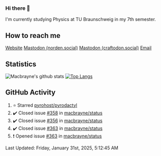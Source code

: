 ### Hi there 👋
I'm currently studying Physics at TU Braunschweig in my 7th semester.

## How to reach me
[Website](https://florentin-schleuss.de)
<a rel="me" href="https://norden.social/@florentin">Mastodon (norden.social)</a>
<a rel="me" href="https://craftodon.social/@frodolon">Mastodon (craftodon.social)</a>
[Email](mailto:hello@macbrayne.de)

## Statistics
![Macbrayne's github stats](https://github-readme-stats.vercel.app/api?username=macbrayne&count_private=true&show_icons=true&hide_rank=true&custom_title=macbrayne's%20GitHub%20Stats)
[![Top Langs](https://github-readme-stats.vercel.app/api/top-langs/?username=macbrayne&exclude_repo=liftron&layout=compact)](https://github.com/anuraghazra/github-readme-stats)
## GitHub Activity

<!--RECENT_ACTIVITY:start-->
1. ⭐ Starred [pyrohost/pyrodactyl](https://github.com/pyrohost/pyrodactyl)
2. ✔️ Closed issue [#358](https://github.com/macbrayne/status/issues/358) in [macbrayne/status](https://github.com/macbrayne/status)
3. ✔️ Closed issue [#356](https://github.com/macbrayne/status/issues/356) in [macbrayne/status](https://github.com/macbrayne/status)
4. ✔️ Closed issue [#363](https://github.com/macbrayne/status/issues/363) in [macbrayne/status](https://github.com/macbrayne/status)
5. ❗️ Opened issue [#363](https://github.com/macbrayne/status/issues/363) in [macbrayne/status](https://github.com/macbrayne/status)
<!--RECENT_ACTIVITY:end-->

<!--RECENT_ACTIVITY:last_update-->
Last Updated: Friday, January 31st, 2025, 5:12:45 AM
<!--RECENT_ACTIVITY:last_update_end-->


<!--
**macbrayne/macbrayne** is a ✨ _special_ ✨ repository because its `README.md` (this file) appears on your GitHub profile.

Here are some ideas to get you started:

- 🔭 I’m currently working on ...
- 🌱 I’m currently learning ...
- 👯 I’m looking to collaborate on ...
- 🤔 I’m looking for help with ...
- 💬 Ask me about ...
- 📫 How to reach me: ...
- 😄 Pronouns: ...
- ⚡ Fun fact: ...
-->
